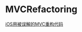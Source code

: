 # MVCRefactoring

[iOS用被误解的MVC重构代码](http://catchzeng.com/2016/01/26/iOS%E7%94%A8%E8%A2%AB%E8%AF%AF%E8%A7%A3%E7%9A%84MVC%E9%87%8D%E6%9E%84%E4%BB%A3%E7%A0%81/)
